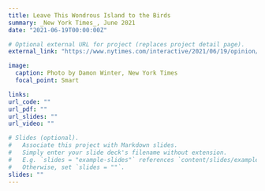 ```yaml
---
title: Leave This Wondrous Island to the Birds
summary: _New York Times_, June 2021
date: "2021-06-19T00:00:00Z"

# Optional external URL for project (replaces project detail page).
external_link: "https://www.nytimes.com/interactive/2021/06/19/opinion/carolina-coast-whimbrel-deveaux.html"

image:
  caption: Photo by Damon Winter, New York Times
  focal_point: Smart

links:
url_code: ""
url_pdf: ""
url_slides: ""
url_video: ""

# Slides (optional).
#   Associate this project with Markdown slides.
#   Simply enter your slide deck's filename without extension.
#   E.g. `slides = "example-slides"` references `content/slides/example-slides.md`.
#   Otherwise, set `slides = ""`.
slides: ""
---
```

